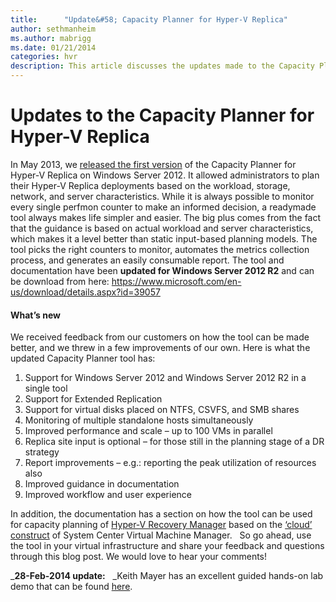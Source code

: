 ```yaml
---
title:      "Update&#58; Capacity Planner for Hyper-V Replica"
author: sethmanheim
ms.author: mabrigg
ms.date: 01/21/2014
categories: hvr
description: This article discusses the updates made to the Capacity Planner for Hyper-V Replica on Windows Server 2012.
---
```

# Updates to the Capacity Planner for Hyper-V Replica

In May 2013, we [released the first version](https://blogs.technet.com/b/virtualization/archive/2013/05/23/hyper-v-replica-capacity-planner.aspx) of the Capacity Planner for Hyper-V Replica on Windows Server 2012. It allowed administrators to plan their Hyper-V Replica deployments based on the workload, storage, network, and server characteristics. While it is always possible to monitor every single perfmon counter to make an informed decision, a readymade tool always makes life simpler and easier. The big plus comes from the fact that the guidance is based on actual workload and server characteristics, which makes it a level better than static input-based planning models. The tool picks the right counters to monitor, automates the metrics collection process, and generates an easily consumable report. The tool and documentation have been **updated for Windows Server 2012 R2** and can be download from here: <https://www.microsoft.com/en-us/download/details.aspx?id=39057> 

#### What’s new

We received feedback from our customers on how the tool can be made better, and we threw in a few improvements of our own. Here is what the updated Capacity Planner tool has: 

  1. Support for Windows Server 2012 and Windows Server 2012 R2 in a single tool
  2. Support for Extended Replication
  3. Support for virtual disks placed on NTFS, CSVFS, and SMB shares
  4. Monitoring of multiple standalone hosts simultaneously
  5. Improved performance and scale – up to 100 VMs in parallel
  6. Replica site input is optional – for those still in the planning stage of a DR strategy
  7. Report improvements – e.g.: reporting the peak utilization of resources also
  8. Improved guidance in documentation
  9. Improved workflow and user experience

In addition, the documentation has a section on how the tool can be used for capacity planning of [Hyper-V Recovery Manager](http://www.windowsazure.com/en-us/services/recovery-manager/) based on the [‘cloud’ construct](https://technet.microsoft.com/library/gg610625.aspx) of System Center Virtual Machine Manager.   So go ahead, use the tool in your virtual infrastructure and share your feedback and questions through this blog post. We would love to hear your comments! 

_**28-Feb-2014 update:**   _Keith Mayer has an excellent guided hands-on lab demo that can be found [here](https://blogs.technet.com/b/keithmayer/archive/2014/02/27/guided-hands-on-lab-capacity-planner-for-windows-server-2012-hyper-v-replica.aspx). 
